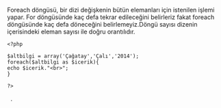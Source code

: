 
Foreach döngüsü, bir dizi değişkenin bütün elemanları için istenilen işlemi yapar. For döngüsünde kaç defa tekrar edileceğini belirleriz fakat foreach döngüsünde kaç defa döneceğini belirlemeyiz.Döngü sayısı dizenin içerisindeki eleman sayısı ile doğru orantılıdır.  
    
    
    <?php
    
    $altbilgi = array('Çağatay','Çalı','2014');
    foreach($altbilgi as $icerik){
    echo $icerik."<br>";
    }
     
    ?>

  .